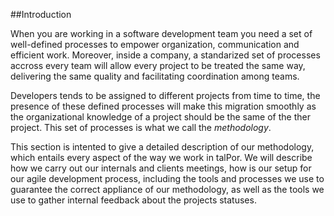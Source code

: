 ##Introduction

When you are working in a software development team you need a set of
well-defined processes to empower organization, communication and
efficient work. Moreover, inside a company, a standarized set of
processes accross every team will allow every project to be treated
the same way, delivering the same quality and facilitating
coordination among teams.

Developers tends to be assigned to different projects from time to
time, the presence of these defined processes will make this migration
smoothly as the organizational knowledge of a project should be the
same of the ther project. This set of processes is what we call the
*methodology*.


This section is intented to give a detailed description of our
methodology, which entails every aspect of the way we work in
talPor. We will describe how we carry out our internals and clients
meetings, how is our setup for our agile development process,
including the tools and processes we use to guarantee the correct
appliance of our methodology, as well as the tools we use to gather
internal feedback about the projects statuses.
